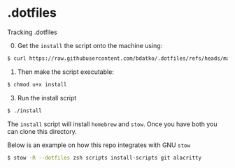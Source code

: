 # .dotfiles

Tracking .dotfiles

0. Get the `install` the script onto the machine using:
```bash
$ curl https://raw.githubusercontent.com/bdatko/.dotfiles/refs/heads/main/install > install
```
1. Then make the script executable:
```bash
$ chmod u+x install
```
3. Run the install script
```bash
$ ./install
```
The `install` script will install `homebrew` and `stow`. Once you have both you can clone this directory.

Below is an example on how this repo integrates with GNU `stow`

```bash
$ stow -R --dotfiles zsh scripts install-scripts git alacritty
```
